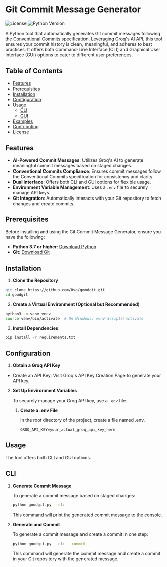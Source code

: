 # Git Commit Message Generator

![License](https://img.shields.io/badge/license-MIT-blue.svg)
![Python Version](https://img.shields.io/badge/python-3.7%2B-blue.svg)

A Python tool that automatically generates Git commit messages following the [Conventional Commits](https://www.conventionalcommits.org/en/v1.0.0/) specification. Leveraging Groq's AI API, this tool ensures your commit history is clean, meaningful, and adheres to best practices. It offers both Command-Line Interface (CLI) and Graphical User Interface (GUI) options to cater to different user preferences.

## Table of Contents

- [Features](#features)
- [Prerequisites](#prerequisites)
- [Installation](#installation)
- [Configuration](#configuration)
- [Usage](#usage)
  - [CLI](#cli)
  - [GUI](#gui)
- [Examples](#examples)
- [Contributing](#contributing)
- [License](#license)

## Features

- **AI-Powered Commit Messages**: Utilizes Groq's AI to generate meaningful commit messages based on staged changes.
- **Conventional Commits Compliance**: Ensures commit messages follow the Conventional Commits specification for consistency and clarity.
- **Dual Interface**: Offers both CLI and GUI options for flexible usage.
- **Environment Variable Management**: Uses a `.env` file to securely manage API keys.
- **Git Integration**: Automatically interacts with your Git repository to fetch changes and create commits.

## Prerequisites

Before installing and using the Git Commit Message Generator, ensure you have the following:

- **Python 3.7 or higher**: [Download Python](https://www.python.org/downloads/)
- **Git**: [Download Git](https://git-scm.com/downloads)

## Installation

1. **Clone the Repository**

```bash
git clone https://github.com/0vg/goodgit.git
cd goodgit
```

2. **Create a Virtual Environment (Optional but Recommended)**

```bash
python3 -m venv venv
source venv/bin/activate  # On Windows: venv\Scripts\activate
```

3. **Install Dependencies**

```bash
pip install -r requirements.txt
```

## Configuration

1. **Obtain a Groq API Key**

- Create an API Key: Visit Groq's API Key Creation Page to generate your API key.

2. **Set Up Environment Variables**

   To securely manage your Groq API key, use a `.env` file.

   1. **Create a .env File**

      In the root directory of the project, create a file named .env.

      ```env
      GROQ_API_KEY=your_actual_groq_api_key_here
      ```

## Usage

The tool offers both CLI and GUI options.

## CLI

1. **Generate Commit Message**

   To generate a commit message based on staged changes:

   ```bash
   python goodgit.py --cli
   ```

   This command will print the generated commit message to the console.

2. **Generate and Commit**

   To generate a commit message and create a commit in one step:

   ```bash
   python goodgit.py --cli --commit
   ```

   This command will generate the commit message and create a commit in your Git repository with the generated message.

